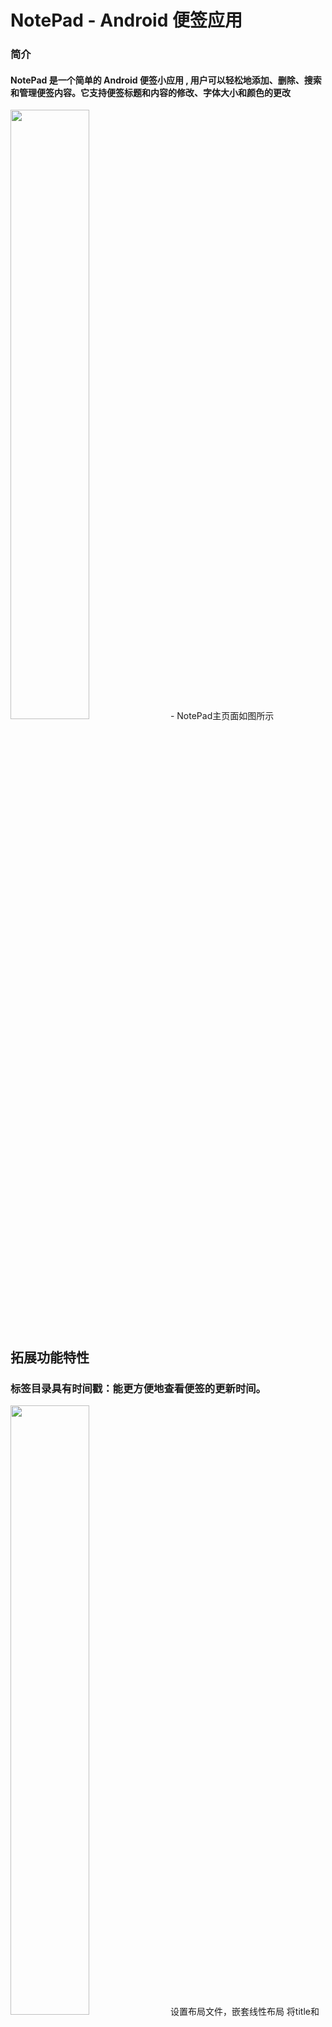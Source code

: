 # NotePad - Android 便签应用

### 简介

#### NotePad 是一个简单的 Android 便签小应用 , 用户可以轻松地添加、删除、搜索和管理便签内容。它支持便签标题和内容的修改、字体大小和颜色的更改


<img src="png/img.png" width="50%"/>
- NotePad主页面如图所示




## 拓展功能特性

###   标签目录具有时间戳：能更方便地查看便签的更新时间。
<img src="png/img_2.png" width="50%"/>
设置布局文件，嵌套线性布局
将title和时间绑定在ListView中
    
     <LinearLayout xmlns:android="http://schemas.android.com/apk/res/android"
         android:layout_width="match_parent"
         android:layout_height="wrap_content"
         android:orientation="horizontal"
         android:layout_marginTop="10dp"
         android:background="?android:attr/selectableItemBackground">
     
         <LinearLayout
             android:layout_width="match_parent"
             android:layout_height="wrap_content"
             android:orientation="vertical"
     
             android:background="@drawable/text_1"
             android:layout_margin="7dp"
             >
     
     
             <TextView
                 android:id="@android:id/text1"
                 android:layout_width="match_parent"
                 android:layout_height="54dp"
                 android:layout_margin="5px"
                 android:gravity="center_vertical"
                 android:paddingLeft="10dip"
                 android:paddingTop="3dip"
                 android:singleLine="true"
                 android:textAppearance="?android:attr/textAppearanceLarge"
                 android:textColor="#AB000000" />
     <!--笔记列表显示笔记条目的时间戳-->
             <TextView
                 android:id="@android:id/text2"
                 android:layout_width="match_parent"
                 android:layout_height="25dp"
                 android:paddingLeft="13dip"
                 android:textColor="#AB000000" />
     
         </LinearLayout>
     </LinearLayout>

在PROJECT中添加关于更新时间的请求   
    `private static final String[] PROJECTION = new String[] {
    NotePad.Notes._ID, // 0
    NotePad.Notes.COLUMN_NAME_TITLE, // 1
    NotePad.Notes.COLUMN_NAME_MODIFICATION_DATE
    };`

    String[] dataColumns = { NotePad.Notes.COLUMN_NAME_TITLE ,NotePad.Notes.COLUMN_NAME_MODIFICATION_DATE} ;
    // The view IDs that will display the cursor columns, initialized to the TextView in
    // noteslist_item.xml text2笔记列表显示笔记条目的时间戳
    int[] viewIDs = { android.R.id.text1,android.R.id.text2 };

但要注意的是，此时数据库返回的时间不是我们常用的日期格式，因此需要转化

    `adapter.setViewBinder(new SimpleCursorAdapter.ViewBinder() {
                    @Override
                    public boolean setViewValue(View view, Cursor cursor, int columnIndex) {
                    // Get the column index for the modification date

                    if (columnIndex == cursor.getColumnIndex(NotePad.Notes.COLUMN_NAME_MODIFICATION_DATE)) {
                    // Get the timestamp (in milliseconds) from the cursor

                    long modificationDateInMillis = cursor.getLong(columnIndex);

                    // Format the timestamp to a readable date
                    SimpleDateFormat dateFormat = new SimpleDateFormat("yyyy-MM-dd", Locale.getDefault());
                    String formattedDate = dateFormat.format(new Date(modificationDateInMillis));

                    // Set the formatted date on the TextView (assuming view is a TextView)
                    TextView textView = (TextView) view;
                    textView.setText(formattedDate);

                    return true; // Returning true indicates that we've handled the binding
                }
                return false; // Return false to allow default binding for other columns
            }
        });
        // Sets the ListView's adapter to be the cursor adapter that was just created.
        setListAdapter(adapter);
    }`

### 搜索便签：通过搜索栏快速查找特定的便签。

#### 初始化搜索栏的控件

<img src="png/img_1.png" width="50%"/>


        @Override
        public boolean onCreateOptionsMenu(Menu menu) {
        // Inflate menu from XML resource

        MenuInflater inflater = getMenuInflater();

        inflater.inflate(R.menu.list_options_menu, menu);
        MenuItem searchItem = menu.findItem(R.id.menu_search);
        // 获取 SearchView 控件
        SearchView searchView = (SearchView) searchItem.getActionView();
        searchView.setQueryHint("请输入进行查找");
        // 设置搜索视图的监听器
        searchView.setOnQueryTextListener(new SearchView.OnQueryTextListener() {
            @Override
            public boolean onQueryTextSubmit(String query) {
                // 在提交时触发过滤
                filterNotes(query);
                return true;
            }

            @Override
            public boolean onQueryTextChange(String newText) {
                // 在输入时触发过滤
                filterNotes(newText);
                return true;
            }
        });
#### filterNotes():

        private void filterNotes(String query) {
        // 获取当前的 URI 和其他参数
        Uri uri = getIntent().getData();

        // 如果用户没有输入搜索内容，显示所有笔记
        if (TextUtils.isEmpty(query)) {
            // 没有查询内容时，重新加载所有笔记
            Cursor cursor = managedQuery(uri, PROJECTION, null, null, NotePad.Notes.DEFAULT_SORT_ORDER);
            ((SimpleCursorAdapter) getListAdapter()).swapCursor(cursor);
        } else {
            // 查询内容不为空时，过滤笔记
            String selection = NotePad.Notes.COLUMN_NAME_TITLE + " LIKE ?";
            String[] selectionArgs = new String[]{"%" + query + "%"};

            // 执行查询，过滤包含查询文本的笔记
            Cursor cursor = managedQuery(uri, PROJECTION, selection, selectionArgs, NotePad.Notes.DEFAULT_SORT_ORDER);
            ((SimpleCursorAdapter) getListAdapter()).swapCursor(cursor);
        }
  }
<img src="png/img_3.png" width="50%"/>    
<img src="png/img_4.png" width="50%"/>

### 更改便签字体大小与颜色：可以根据个人需求更改便签内容的字体大小和颜色。

#### 菜单栏配置

    <item
        android:id="@+id/menu_increase_font_size"
        android:title="大大大大"
        />
    <item
        android:id="@+id/menu_decrease_font_size"
        android:title="小小小小"
        />
    <item
        android:id="@+id/menu_change_font_color"
        android:title="变变变变"
        />

<img src="png/img_5.png" width="50%"/>  

            @Override
            public boolean onOptionsItemSelected(MenuItem item) {
            // Handle all of the possible menu actions.
            switch (item.getItemId()) {
            case R.id.menu_save:
            String text = mText.getText().toString();
            updateNote(text, null);
            finish();
            break;
            case R.id.menu_delete:
            deleteNote();
            finish();
            break;
            case R.id.menu_revert:
            cancelNote();
            break;
            case R.id.menu_increase_font_size:
            // 增大字体大小
            float currentSize = mText.getTextSize();
            mText.setTextSize(TypedValue.COMPLEX_UNIT_PX, currentSize + 20);
            return true;
            case R.id.menu_decrease_font_size:
                // 减小字体大小
                float currentSize2 = mText.getTextSize();
                mText.setTextSize(TypedValue.COMPLEX_UNIT_PX, currentSize2 - 20);
                return true;
            case R.id.menu_change_font_color:
                // 改变字体颜色，打开颜色选择器
                int randomTextColor = getRandomColor();
                mText.setTextColor(randomTextColor);
                return true;
        }
#### 变大
    case R.id.menu_increase_font_size:
    // 增大字体大小
    float currentSize = mText.getTextSize();
    mText.setTextSize(TypedValue.COMPLEX_UNIT_PX, currentSize + 20);
    return true;
<img src="png/img_6.png" width="50%"/>  

#### 变小
    case R.id.menu_decrease_font_size:
    // 减小字体大小
    float currentSize2 = mText.getTextSize();
    mText.setTextSize(TypedValue.COMPLEX_UNIT_PX, currentSize2 - 20);
    return true;
<img src="png/img_7.png" width="50%"/>

#### 随机变色
        private int getRandomColor() {
        Random random = new Random();
        // 生成RGB颜色值
        int red = random.nextInt(256);     // 0-255之间的随机数
        int green = random.nextInt(256);   // 0-255之间的随机数
        int blue = random.nextInt(256);    // 0-255之间的随机数
        // 返回颜色，RGB格式
        return Color.rgb(red, green, blue);
    }
##### 1变

<img src="png/img_8.png" width="50%"/>    

##### 2变

<img src="png/img_9.png" width="50%"/>    
